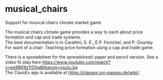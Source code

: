# musical_chairs
Support for musical chairs climate market game

The musical chairs climate game provides a way to each about price formation and cap and trade systems.  
The best documentation is in 
Carattini, S. E., E.P. Fenichel, and P. Gourley. For want of a chair: Teaching price formation using a cap and trade game.


There is a spreadsheet for the spreadsheet/ paper and pencil version. See a video fo play here https://www.youtube.com/watch?v=pe9BK9zYD5w&feature=youtu.be  
The ClassEx app is available at https://classex.uni-passau.de/wiki/. 
